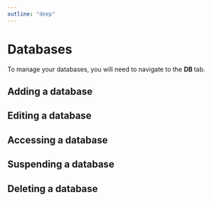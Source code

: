 ```yaml
---
outline: "deep"
---
```


# Databases

To manage your databases, you will need to navigate to the **DB <i class="fas fa-fw fa-database"></i>** tab.

## Adding a database

## Editing a database

## Accessing a database

## Suspending a database

## Deleting a database
